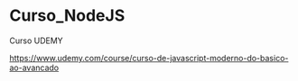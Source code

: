 # Curso_NodeJS
Curso UDEMY

https://www.udemy.com/course/curso-de-javascript-moderno-do-basico-ao-avancado
